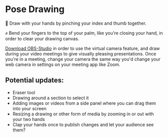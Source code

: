 # Pose Drawing

🤏 Draw with your hands by pinching your index and thumb together. 

✊ Bend your fingers to the top of your palm, like you're closing your hand, in order to clear your drawing canvas.

[Download OBS-Studio](https://obsproject.com/ "OBS-Studio Download") in order to use the virtual camera feature, and draw during your video meetings to give visually pleasing presentations.
Once you're in a meeting, change your camera the same way you'd change your web camera in settings on your meeting app like Zoom.

## Potential updates:

- Eraser tool
- Drawing around a section to select it
- Adding images or videos from a side panel where you can drag them into your screen
- Resizing a drawing or other form of media by zooming in or out with your two hands
- Clap your hands once to publish changes and let your audience see them?
